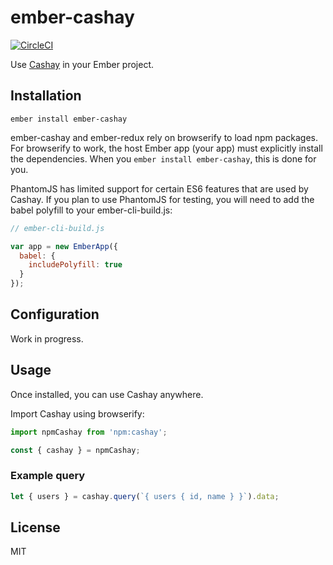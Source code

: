 # ember-cashay

[![CircleCI](https://circleci.com/gh/dustinfarris/ember-cashay.svg?style=svg)](https://circleci.com/gh/dustinfarris/ember-cashay)

Use [Cashay](https://github.com/mattkrick/cashay) in your Ember project.


## Installation

```
ember install ember-cashay
```

ember-cashay and ember-redux rely on browserify to load npm packages.  For browserify to work, the host Ember app (your app) must explicitly install the dependencies.  When you `ember install ember-cashay`, this is done for you.

PhantomJS has limited support for certain ES6 features that are used by Cashay.  If you plan to use PhantomJS for testing, you will need to add the babel polyfill to your ember-cli-build.js:

```js
// ember-cli-build.js

var app = new EmberApp({
  babel: {
    includePolyfill: true
  }
});
```


## Configuration

Work in progress.


## Usage

Once installed, you can use Cashay anywhere.

Import Cashay using browserify:

```js
import npmCashay from 'npm:cashay';

const { cashay } = npmCashay;
```


### Example query

```js
let { users } = cashay.query(`{ users { id, name } }`).data;
```


## License

MIT

